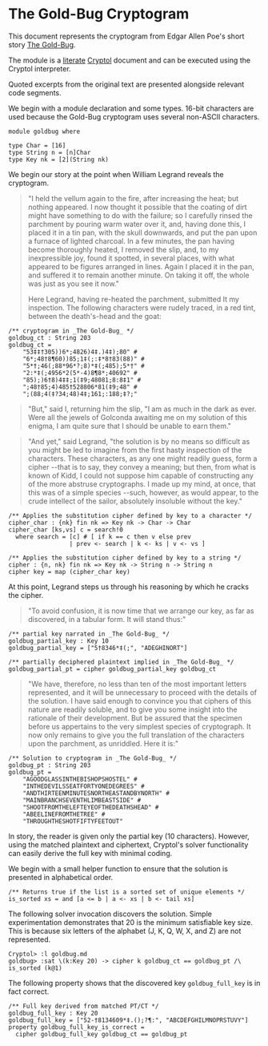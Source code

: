# The Gold-Bug Cryptogram
This document represents the cryptogram from Edgar Allen Poe's short story [The Gold-Bug](https://poestories.com/read/goldbug).

The module is a [literate](https://en.wikipedia.org/wiki/Literate_programming) [Cryptol](https://cryptol.net/) document and can be executed using the Cryptol interpreter.

Quoted excerpts from the original text are presented alongside relevant code segments.

We begin with a module declaration and some types. 16-bit characters are used because the Gold-Bug cryptogram uses several non-ASCII characters.

```cryptol
module goldbug where

type Char = [16]
type String n = [n]Char
type Key nk = [2](String nk)
```

We begin our story at the point when William Legrand reveals the cryptogram.

> "I held the vellum again to the fire, after increasing the heat; but nothing appeared. I now thought it possible that the coating of dirt might have something to do with the failure; so I carefully rinsed the parchment by pouring warm water over it, and, having done this, I placed it in a tin pan, with the skull downwards, and put the pan upon a furnace of lighted charcoal. In a few minutes, the pan having become thoroughly heated, I removed the slip, and, to my inexpressible joy, found it spotted, in several places, with what appeared to be figures arranged in lines. Again I placed it in the pan, and suffered it to remain another minute. On taking it off, the whole was just as you see it now."
>
>Here Legrand, having re-heated the parchment, submitted It my inspection. The following characters were rudely traced, in a red tint, between the death's-head and the goat:

```cryptol
/** cryptogram in _The Gold-Bug_ */
goldbug_ct : String 203
goldbug_ct = 
    "53‡‡†305))6*;4826)4‡.)4‡);80" #
    "6*;48†8¶60))85;1‡(;:‡*8†83(88)" #
    "5*†;46(;88*96*?;8)*‡(;485);5*†" #
    "2:*‡(;4956*2(5*-4)8¶8*;40692" #
    "85);)6†8)4‡‡;1(‡9;48081;8:8‡1" #
    ";48†85;4)485†528806*81(‡9;48" #
    ";(88;4(‡?34;48)4‡;161;:188;‡?;"
```

>"But," said I, returning him the slip, "I am as much in the dark as ever. Were all the jewels of Golconda awaiting me on my solution of this enigma, I am quite sure that I should be unable to earn them."

>"And yet," said Legrand, "the solution is by no means so difficult as you might be led to imagine from the first hasty inspection of the characters. These characters, as any one might readily guess, form a cipher --that is to say, they convey a meaning; but then, from what is known of Kidd, I could not suppose him capable of constructing any of the more abstruse cryptographs. I made up my mind, at once, that this was of a simple species --such, however, as would appear, to the crude intellect of the sailor, absolutely insoluble without the key."

```
/** Applies the substitution cipher defined by key to a character */
cipher_char : {nk} fin nk => Key nk -> Char -> Char
cipher_char [ks,vs] c = search!0
  where search = [c] # [ if k == c then v else prev
                 | prev <- search | k <- ks | v <- vs ]

/** Applies the substitution cipher defined by key to a string */
cipher : {n, nk} fin nk => Key nk -> String n -> String n
cipher key = map (cipher_char key)
```

At this point, Legrand steps us through his reasoning by which he cracks the cipher.

>"To avoid confusion, it is now time that we arrange our key, as far as discovered, in a tabular form. It will stand thus:"

```cryptol
/** partial key narrated in _The Gold-Bug_ */
goldbug_partial_key : Key 10
goldbug_partial_key = ["5†8346*‡(;", "ADEGHINORT"]

/** partially deciphered plaintext implied in _The Gold-Bug_ */
goldbug_partial_pt = cipher goldbug_partial_key goldbug_ct
```

>"We have, therefore, no less than ten of the most important letters represented, and it will be unnecessary to proceed with the details of the solution. I have said enough to convince you that ciphers of this nature are readily soluble, and to give you some insight into the rationale of their development. But be assured that the specimen before us appertains to the very simplest species of cryptograph. It now only remains to give you the full translation of the characters upon the parchment, as unriddled. Here it is:"

```cryptol
/** Solution to cryptogram in _The Gold-Bug_ */
goldbug_pt : String 203
goldbug_pt =
    "AGOODGLASSINTHEBISHOPSHOSTEL" #
    "INTHEDEVILSSEATFORTYONEDEGREES" #
    "ANDTHIRTEENMINUTESNORTHEASTANDBYNORTH" #
    "MAINBRANCHSEVENTHLIMBEASTSIDE" #
    "SHOOTFROMTHELEFTEYEOFTHEDEATHSHEAD" #
    "ABEELINEFROMTHETREE" #
    "THROUGHTHESHOTFIFTYFEETOUT"
```

In story, the reader is given only the partial key (10 characters). However, using the matched plaintext and ciphertext, Cryptol's solver functionality can easily derive the full key with minimal coding.

We begin with a small helper function to ensure that the solution is presented in alphabetical order.

```cryptol
/** Returns true if the list is a sorted set of unique elements */
is_sorted xs = and [a <= b | a <- xs | b <- tail xs]
```

The following solver invocation discovers the solution. Simple experimentation demonstrates that 20 is the minimum satisfiable key size. This is because six letters of the alphabet (J, K, Q, W, X, and Z) are not represented.

```shell
Cryptol> :l goldbug.md
goldbug> :sat \(k:Key 20) -> cipher k goldbug_ct == goldbug_pt /\ is_sorted (k@1)
```

The following property shows that the discovered key `goldbug_full_key` is in fact correct.

```cryptol
/** Full key derived from matched PT/CT */
goldbug_full_key : Key 20
goldbug_full_key = ["52-†8134609*‡.();?¶:", "ABCDEFGHILMNOPRSTUVY"]
property goldbug_full_key_is_correct =
  cipher goldbug_full_key goldbug_ct == goldbug_pt
```